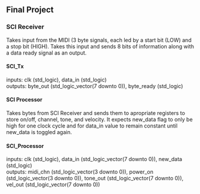 ## Final Project

### SCI Receiver
Takes input from the MIDI (3 byte signals, each led by a start bit (LOW) and a stop bit (HIGH). Takes this input and sends 8 bits of information along with a data ready signal as an output.

#### SCI_Tx
inputs: clk (std_logic), data_in (std_logic) <br>
outputs: byte_out (std_logic_vector(7 downto 0)), byte_ready (std_logic) <br>

#### SCI Processor
Takes bytes from SCI Receiver and sends them to apropriate registers to store on/off, channel, tone, and velocity. It expects new_data flag to only be high for one clock cycle and for data_in value to remain constant until new_data is toggled again. 

#### SCI_Processor
inputs: clk (std_logic), data_in (std_logic_vector(7 downto 0)), new_data (std_logic) <br>
outputs: midi_chn (std_logic_vector(3 downto 0)), power_on (std_logic_vector(3 downto 0)), tone_out (std_logic_vector(7 downto 0)), vel_out (std_logic_vector(7 downto 0)) <br>
